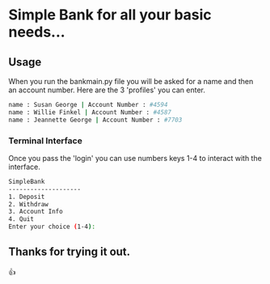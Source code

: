 # Simple Bank for all your basic needs...

## Usage
When you run the bankmain.py file you will be asked for a name and then an account number.
Here are the 3 'profiles' you can enter.
```bash
name : Susan George | Account Number : #4594
name : Willie Finkel | Account Number : #4587
name : Jeannette George | Account Number : #7703
```
### Terminal Interface
Once you pass the 'login' you can use numbers keys 1-4 to interact with the interface.

```bash
SimpleBank
--------------------
1. Deposit 
2. Withdraw
3. Account Info
4. Quit
Enter your choice (1-4):
```
## Thanks for trying it out.
👍

